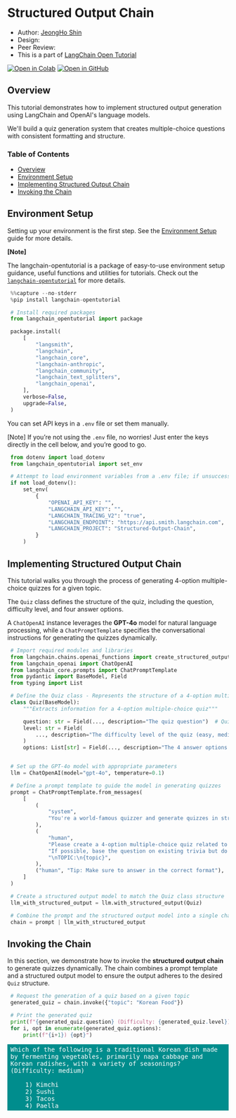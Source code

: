 <style>
.custom {
    background-color: #008d8d;
    color: white;
    padding: 0.25em 0.5em 0.25em 0.5em;
    white-space: pre-wrap;       /* css-3 */
    white-space: -moz-pre-wrap;  /* Mozilla, since 1999 */
    white-space: -pre-wrap;      /* Opera 4-6 */
    white-space: -o-pre-wrap;    /* Opera 7 */
    word-wrap: break-word;
}

pre {
    background-color: #027c7c;
    padding-left: 0.5em;
}

</style>

# Structured Output Chain 

- Author: [JeongHo Shin](https://github.com/ThePurpleCollar)
- Design: 
- Peer Review: 
- This is a part of [LangChain Open Tutorial](https://github.com/LangChain-OpenTutorial/LangChain-OpenTutorial)

[![Open in Colab](https://colab.research.google.com/assets/colab-badge.svg)](https://colab.research.google.com/github/LangChain-OpenTutorial/LangChain-OpenTutorial/blob/main/99-TEMPLATE/00-BASE-TEMPLATE-EXAMPLE.ipynb) [![Open in GitHub](https://img.shields.io/badge/Open%20in%20GitHub-181717?style=flat-square&logo=github&logoColor=white)](https://github.com/LangChain-OpenTutorial/LangChain-OpenTutorial/blob/main/99-TEMPLATE/00-BASE-TEMPLATE-EXAMPLE.ipynb)

## Overview

This tutorial demonstrates how to implement structured output generation using LangChain and OpenAI's language models.

We'll build a quiz generation system that creates multiple-choice questions with consistent formatting and structure.


### Table of Contents

- [Overview](#overview)
- [Environment Setup](#environment-setup)
- [Implementing Structured Output Chain](#implementing-structured-output-chain)
- [Invoking the Chain](#invoking-the-chain)

## Environment Setup

Setting up your environment is the first step. See the [Environment Setup](https://wikidocs.net/257836) guide for more details.


**[Note]**

The langchain-opentutorial is a package of easy-to-use environment setup guidance, useful functions and utilities for tutorials.
Check out the  [```langchain-opentutorial```](https://github.com/LangChain-OpenTutorial/langchain-opentutorial-pypi) for more details.

```python
%%capture --no-stderr
%pip install langchain-opentutorial
```

```python
# Install required packages
from langchain_opentutorial import package

package.install(
    [
        "langsmith",
        "langchain",
        "langchain_core",
        "langchain-anthropic",
        "langchain_community",
        "langchain_text_splitters",
        "langchain_openai",
    ],
    verbose=False,
    upgrade=False,
)
```

You can set API keys in a ```.env``` file or set them manually.

[Note] If you’re not using the ```.env``` file, no worries! Just enter the keys directly in the cell below, and you’re good to go.

```python
from dotenv import load_dotenv
from langchain_opentutorial import set_env

# Attempt to load environment variables from a .env file; if unsuccessful, set them manually.
if not load_dotenv():
    set_env(
        {
            "OPENAI_API_KEY": "",
            "LANGCHAIN_API_KEY": "",
            "LANGCHAIN_TRACING_V2": "true",
            "LANGCHAIN_ENDPOINT": "https://api.smith.langchain.com",
            "LANGCHAIN_PROJECT": "Structured-Output-Chain", 
        }
    )
```

## Implementing Structured Output Chain

This tutorial walks you through the process of generating 4-option multiple-choice quizzes for a given topic.

The ```Quiz``` class defines the structure of the quiz, including the question, difficulty level, and four answer options.

A ```ChatOpenAI``` instance leverages the **GPT-4o** model for natural language processing, while a ```ChatPromptTemplate``` specifies the conversational instructions for generating the quizzes dynamically.

```python
# Import required modules and libraries
from langchain.chains.openai_functions import create_structured_output_runnable
from langchain_openai import ChatOpenAI
from langchain_core.prompts import ChatPromptTemplate
from pydantic import BaseModel, Field
from typing import List

# Define the Quiz class - Represents the structure of a 4-option multiple-choice quiz
class Quiz(BaseModel):
    """Extracts information for a 4-option multiple-choice quiz"""

    question: str = Field(..., description="The quiz question")  # Quiz question
    level: str = Field(
        ..., description="The difficulty level of the quiz (easy, medium, hard)"
    )
    options: List[str] = Field(..., description="The 4 answer options for the quiz")  # Answer options


# Set up the GPT-4o model with appropriate parameters
llm = ChatOpenAI(model="gpt-4o", temperature=0.1)

# Define a prompt template to guide the model in generating quizzes
prompt = ChatPromptTemplate.from_messages(
    [
        (
            "system",
            "You're a world-famous quizzer and generate quizzes in structured formats.",
        ),
        (
            "human",
            "Please create a 4-option multiple-choice quiz related to the topic provided below. "
            "If possible, base the question on existing trivia but do not directly include details from the topic in the question. "
            "\nTOPIC:\n{topic}",
        ),
        ("human", "Tip: Make sure to answer in the correct format"),
    ]
)

# Create a structured output model to match the Quiz class structure
llm_with_structured_output = llm.with_structured_output(Quiz)

# Combine the prompt and the structured output model into a single chain
chain = prompt | llm_with_structured_output
```

## Invoking the Chain

In this section, we demonstrate how to invoke the **structured output chain** to generate quizzes dynamically. The chain combines a prompt template and a structured output model to ensure the output adheres to the desired ```Quiz``` structure.

```python
# Request the generation of a quiz based on a given topic
generated_quiz = chain.invoke({"topic": "Korean Food"})
```

```python
# Print the generated quiz
print(f"{generated_quiz.question} (Difficulty: {generated_quiz.level})\n")
for i, opt in enumerate(generated_quiz.options):
    print(f"{i+1}) {opt}")
```

<pre class="custom">Which of the following is a traditional Korean dish made by fermenting vegetables, primarily napa cabbage and Korean radishes, with a variety of seasonings? (Difficulty: medium)
    
    1) Kimchi
    2) Sushi
    3) Tacos
    4) Paella
</pre>
